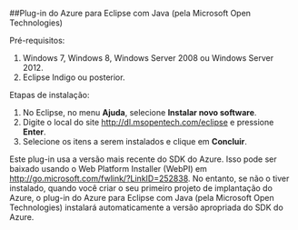 ##Plug-in do Azure para Eclipse com Java (pela Microsoft Open Technologies)

Pré-requisitos:

1. Windows 7, Windows 8, Windows Server 2008 ou Windows Server 2012.
2. Eclipse Indigo ou posterior.

Etapas de instalação:

1. No Eclipse, no menu **Ajuda**, selecione **Instalar novo software**.
2. Digite o local do site <http://dl.msopentech.com/eclipse> e pressione **Enter**.
3. Selecione os itens a serem instalados e clique em **Concluir**.

Este plug-in usa a versão mais recente do SDK do Azure. Isso pode ser baixado usando o Web Platform Installer (WebPI) em <http://go.microsoft.com/fwlink/?LinkID=252838>. No entanto, se não o tiver instalado, quando você criar o seu primeiro projeto de implantação do Azure, o plug-in do Azure para Eclipse com Java (pela Microsoft Open Technologies) instalará automaticamente a versão apropriada do SDK do Azure.

<!---HONumber=August15_HO8-->